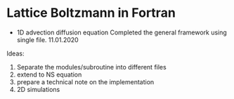 # Lattice Boltzmann in Fortran

- 1D advection diffusion equation
Completed the general framework using single file. 11.01.2020

Ideas:
1. Separate the modules/subroutine into different files
2. extend to NS equation
3. prepare a technical note on the implementation
4. 2D simulations
